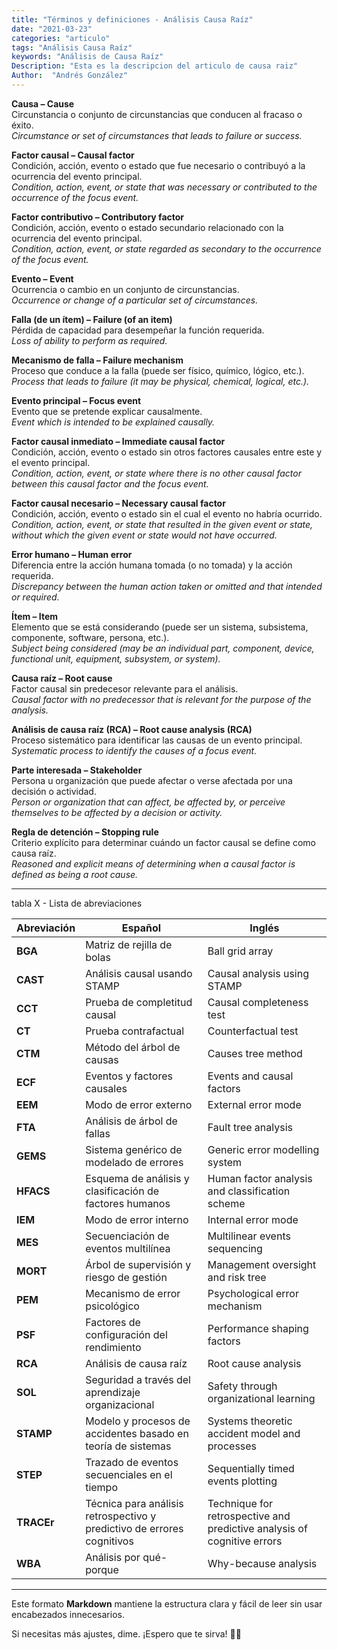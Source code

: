 ```yaml
---
title: "Términos y definiciones - Análisis Causa Raíz"
date: "2021-03-23"
categories: "articulo"
tags: "Análisis Causa Raíz"
keywords: "Análisis de Causa Raíz"
Description: "Esta es la descripcion del articulo de causa raiz"
Author:  "Andrés González"
---
```




**Causa – Cause**  
Circunstancia o conjunto de circunstancias que conducen al fracaso o éxito.  
*Circumstance or set of circumstances that leads to failure or success.*  

**Factor causal – Causal factor**  
Condición, acción, evento o estado que fue necesario o contribuyó a la ocurrencia del evento principal.  
*Condition, action, event, or state that was necessary or contributed to the occurrence of the focus event.*  

**Factor contributivo – Contributory factor**  
Condición, acción, evento o estado secundario relacionado con la ocurrencia del evento principal.  
*Condition, action, event, or state regarded as secondary to the occurrence of the focus event.*  

**Evento – Event**  
Ocurrencia o cambio en un conjunto de circunstancias.  
*Occurrence or change of a particular set of circumstances.*  

**Falla (de un ítem) – Failure (of an item)**  
Pérdida de capacidad para desempeñar la función requerida.  
*Loss of ability to perform as required.*  

**Mecanismo de falla – Failure mechanism**  
Proceso que conduce a la falla (puede ser físico, químico, lógico, etc.).  
*Process that leads to failure (it may be physical, chemical, logical, etc.).*  

**Evento principal – Focus event**  
Evento que se pretende explicar causalmente.  
*Event which is intended to be explained causally.*  

**Factor causal inmediato – Immediate causal factor**  
Condición, acción, evento o estado sin otros factores causales entre este y el evento principal.  
*Condition, action, event, or state where there is no other causal factor between this causal factor and the focus event.*  

**Factor causal necesario – Necessary causal factor**  
Condición, acción, evento o estado sin el cual el evento no habría ocurrido.  
*Condition, action, event, or state that resulted in the given event or state, without which the given event or state would not have occurred.*  

**Error humano – Human error**  
Diferencia entre la acción humana tomada (o no tomada) y la acción requerida.  
*Discrepancy between the human action taken or omitted and that intended or required.*  

**Ítem – Item**  
Elemento que se está considerando (puede ser un sistema, subsistema, componente, software, persona, etc.).  
*Subject being considered (may be an individual part, component, device, functional unit, equipment, subsystem, or system).*  

**Causa raíz – Root cause**  
Factor causal sin predecesor relevante para el análisis.  
*Causal factor with no predecessor that is relevant for the purpose of the analysis.*  

**Análisis de causa raíz (RCA) – Root cause analysis (RCA)**  
Proceso sistemático para identificar las causas de un evento principal.  
*Systematic process to identify the causes of a focus event.*  

**Parte interesada – Stakeholder**  
Persona u organización que puede afectar o verse afectada por una decisión o actividad.  
*Person or organization that can affect, be affected by, or perceive themselves to be affected by a decision or activity.*  

**Regla de detención – Stopping rule**  
Criterio explícito para determinar cuándo un factor causal se define como causa raíz.  
*Reasoned and explicit means of determining when a causal factor is defined as being a root cause.*  

---
tabla X - Lista de abreviaciones


| **Abreviación** | **Español** | **Inglés** |  
|---------------|----------------|------------------|  
| **BGA** | Matriz de rejilla de bolas | Ball grid array |  
| **CAST** | Análisis causal usando STAMP | Causal analysis using STAMP |  
| **CCT** | Prueba de completitud causal | Causal completeness test |  
| **CT** | Prueba contrafactual | Counterfactual test |  
| **CTM** | Método del árbol de causas | Causes tree method |  
| **ECF** | Eventos y factores causales | Events and causal factors |  
| **EEM** | Modo de error externo | External error mode |  
| **FTA** | Análisis de árbol de fallas | Fault tree analysis |  
| **GEMS** | Sistema genérico de modelado de errores | Generic error modelling system |  
| **HFACS** | Esquema de análisis y clasificación de factores humanos | Human factor analysis and classification scheme |  
| **IEM** | Modo de error interno | Internal error mode |  
| **MES** | Secuenciación de eventos multilínea | Multilinear events sequencing |  
| **MORT** | Árbol de supervisión y riesgo de gestión | Management oversight and risk tree |  
| **PEM** | Mecanismo de error psicológico | Psychological error mechanism |  
| **PSF** | Factores de configuración del rendimiento | Performance shaping factors |  
| **RCA** | Análisis de causa raíz | Root cause analysis |  
| **SOL** | Seguridad a través del aprendizaje organizacional | Safety through organizational learning |  
| **STAMP** | Modelo y procesos de accidentes basado en teoría de sistemas | Systems theoretic accident model and processes |  
| **STEP** | Trazado de eventos secuenciales en el tiempo | Sequentially timed events plotting |  
| **TRACEr** | Técnica para análisis retrospectivo y predictivo de errores cognitivos | Technique for retrospective and predictive analysis of cognitive errors |  
| **WBA** | Análisis por qué-porque | Why-because analysis |  

---

Este formato **Markdown** mantiene la estructura clara y fácil de leer sin usar encabezados innecesarios.  

Si necesitas más ajustes, dime. ¡Espero que te sirva! 🚀😃  



